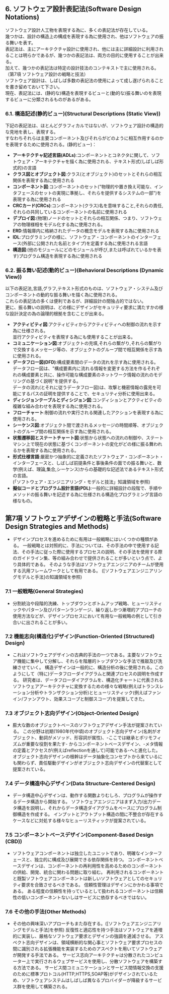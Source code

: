## 6. ソフトウェア設計表記法(Software Design Notations)
ソフトウェア設計人工物を表現する為に、多くの表記法が存在している。  
幾つかは、設計の構造上の構成を表現する為に使用され、他はソフトウェアの振る舞いを表す。  
表記法は、主にアーキテクチャ設計に使用され、他には主に詳細設計に利用されることは明らかであるが、幾つかの表記法は、両方の目的に使用することが出来る。  
加えて、幾つかの表記法は特定の設計技法のコンテキストで主に使用される。（第7項 ソフトウェア設計の戦略と技法）  
ソフトウェア設計は、しばしば多数の表記法の使用によって成し遂げられることを書き留めておいて下さい。  
現在、表記法には、(静的な)構造を表現するビューと(動的な)振る舞いのを表現するビューに分類されるものがあるがある。  

### 6.1. 構造記述(静的ビュー)(Structural Descriptions (Static View))
下記の表記法は、ほとんどグラフィカルではないが、ソフトウェア設計の構造的な見地を表し、表現する。  
すなわちそれらは主要コンポーネント及びそれらがどのように相互作用するのかを表現するために使用される。(静的ビュー)：  
 - **アーキテクチャ記述言語(ADLs)**:コンポーネントとコネクタに関して、ソフトウェア・アーキテクチャを描く為に使用される、テキスト形式(しばしば形式的)の言語  
 - **クラス図とオブジェクト図**:クラス(とオブジェクト)のセットとそれらの相互関係を表現する為に使用される
 - **コンポーネント図**:コンポーネントのセット("物理的や置き換え可能な、インタフェースのセットの実現に準拠し、それらを提供するシステムの一部")を表現する為に使用される
 - **CRCカード(CRCs)**:コンポーネント(クラス)名を意味すること,それらの責任,それらの共同しているコンポーネントの名前に使用される
 - **デプロイ図**:(物理)ノードのセットとそれらの相互関係、つまり、ソフトウェアの物理様相をモデル化する為に使用される。
 - **ERD**:情報庫内に格納されたデータの概念モデルを表現する為に使用される
 - **IDL**:プログラミングの様に、ソフトウェア・コンポーネントのインターフェース(外部に公開された名前とタイプ)を定義する為に使用される言語
 - **構造図**:(他のモジュールにどのモジュールが呼び,または呼ばれているかを表す)プログラム構造を表現する為に使用される

### 6.2. 振る舞い記述(動的ビュー)(Behavioral Descriptions (Dynamic View))
以下の表記法,言語,グラフ,テキスト形式のものは、ソフトウェア・システム及びコンポーネントの動的な振る舞いを描く為に使用される。  
これらの表記法の多くは便利であるが、詳細設計の間独占的ではない。  
更に、振る舞いの説明は、どの様にデザインがセキュリティ要求に満たすかの様な設計決定の為の論理的根拠を含むことが出来る。  
 - **アクティビティ図**:アクティビティからアクティビティへの制御の流れを示す為に仕様される。<br>並行アクティビティを表現する為にも使用することが出来る。 
 - **コミュニケーション図**:オブジェクトの充填,それらの繋がり,それらの繋がりで交換するメッセージ等の、オブジェクトのグループ間で相互関係を示す為に使用される。  
 - **データフロー図(DFD)**:構成要素間のデータの流れを示す為に使用される。<br>データフロー図は、"構成要素内に流れる情報を変更する方法を作るそれぞれの構成要素と共に、操作可能な構成要素のネットワーク情報の流れのモデリングの基づく説明"を提供する。<br>データの流れ(とそれに従うデータフロー図)は、攻撃と機密情報の露見を可能にするパスの証明を提供することで、セキュリティ分析に使用出来る。  
 - **ディシジョンテーブルとディシジョン図**:コンディションとアクティビティの複雑な組み合わせを表現する為に使用される。  
 - **フローチャート**:制御の流れや実行される関連したアクションを表現する為に使用される。  
 - **シーケンス図**:オブジェクト間で渡されるメッセージの時間順等、オブジェクトのグループ間の相互関係を示す為に使用される。  
 - **状態遷移図とステートチャート図**:状態から状態への流れの制御や、ステートマシン上で現在の状態に基づくコンポーネントの変化がどの様に振る舞われるかを表現する為に使用される。  
 - **形式仕様言語**:厳密かつ抽象的に定義されたソフトウェア・コンポーネント・インターフェースと、しばしば前提条件と事後条件の面での振る舞いと、数学(例えば、理論,集合,シーケンス)からの基礎的な記述法であるテキスト形式の言語。<br>(「ソフトウェア・エンジニアリング・モデルと技法」知識領域を参照)  
 - **擬似コードとプログラム設計言語(PDL)**:一般的に詳細設計の段階で、手順やメソッドの振る舞いを記述する為に仕様される構造化プログラミング言語の様なもの。  
 
## 第7項 ソフトウェアデザインの戦略と手法(Software Design Strategies and Methods)
- デザインプロセスを進めるために有用は一般戦略にはいくつかの種類がある。
一般戦略とは対照的に、手法については、その手法の中で使用する記法、その手法に従った際に使用するプロセスの説明、その手法を使用する際のガイドライン集、等の組み合わせで提供されることが多いという点で、より具体的である。
そのような手法はソフトウェアエンジニアのチームが使用する汎用フレームワークとして有用である。
([ソフトウェアエンジニアリングモデルと手法]の知識領域を参照)

### 7.1 一般戦略(General Strategies)
- 分割統治や段階的洗練、トップダウンとボトムアップ戦略、ヒューリスティックやパターン及びパターンランゲージ、繰り返しかつ漸増的アプローチの使用方法などが、デザインプロセスにおいて有用な一般戦略の例として引き合いに出されることが多い。

### 7.2 機能志向(構造化)デザイン(Function-Oriented (Structured) Design)
- これはソフトウェアデザインの古典的手法の一つである。主要なソフトウェア機能に集中して分解し、それらを階層的トップダウンな手法で推敲及び洗練させていく。
構造デザインは一般的に、構造分析の後に使用される。このようにして（特に)データフローダイアグラムと関連プロセスの説明を作成する。
研究者は、データフローダイアグラムを、構造化チャートに代表されるソフトウェアアーキテクチャに変換するための様々な戦略(例えばトランスレーション分析やトランザクション分析)とヒューリスティック(例えばファンイン/ファンアウト、効果スコープと制御スコープ)を提案してきた。

### 7.3 オブジェクト志向デザイン(Object-Oriented Design)
- 膨大な数のオブジェクトベースのソフトウェアデザイン手法が提案されている。
この分野は初期(1980年代中頃)のオブジェクト志向デザイン(名刺がオブジェクト、動詞がメソッド、形容詞が属性)、-ここでは継承とポリモフィズムが重要な役割を果たす- からコンポーネントベースデザイン、-メタ情報の定義とアクセスが(例えばreflectionを通して)可能である-へと進化した。
オブジェクト志向デザインの根幹はデータ抽象化コンセプトから来ているにも関わらず、責任駆動デザインがオブジェクト志向デザインの代替案として提案されている。

### 7.4 データ構造中心デザイン(Data Structure-Centered Design)
- データ構造中心デザインは、動作する関数よりむしろ、プログラムが操作するデータ構造から開始する。
ソフトウェアエンジニアはまず入力/出力データ構造を説明し、それからデータ構造ダイアグラムをベースにプログラム制御構造を作成する。
インプットとアウトプット構造の間に不整合が存在するケースなどに対処する様々なヒューリスティックが提案されている。

### 7.5 コンポーネントベースデザイン(Component-Based Design (CBD))
- ソフトウェアコンポーネントは独立したユニットであり、明確なインターフェースと、独立的に構成及び展開できる依存関係を持つ。
コンポーネントベースデザインは、コンポーネントの再利用性を高めるためのコンポーネントの供給、開発、統合に関わる問題に取り組む。
再利用されるコンポーネントと既製ソフトウェアコンポーネントは新しいソフトウェアとしてのセキュリティ要求を合致させるべきである。
信頼性管理はデザインにかかわる事項である。
ある程度の信頼性を持っているとして扱われるコンポーネントは信頼性の低いコンポーネントないしはサービスに依存するべきではない。

### 7.6 その他の手法(Other Methods)
- その他の興味深いアプローチもまた存在する。([ソフトウェアエンジニアリングモデルと手法]を参照)
反復性と適応性を持つ手法はソフトウェアを逓増的に実装し、厳格なソフトウェア要求とデザインの強調を逓減させる。
アスペクト志向デザインは、領域横断的な関心事とソフトウェア要求プロセスの間に識別される拡張機能を実装するためのアスペクトを用いてソフトウェアが開発する手法である。
サービス志向アーキテクチャは分散されたコンピューター上で実行されるウェブサービスを使用し、分散ソフトウェアを構築する方法である。
サービス間コミュニケーションとサービス間情報交換の支援のために標準プロトコル(HTTP,HTTPS,SOAP等)がデザインされているため、ソフトウェアシステムはしばしば異なるプロバイダーが降級するサービス群を使用して構築される。






